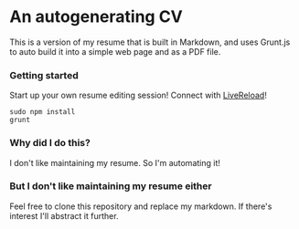 # An autogenerating CV

This is a version of my resume that is built in Markdown, and uses Grunt.js to auto build it into a simple web page and as a PDF file.

### Getting started 

Start up your own resume editing session! Connect with [LiveReload](http://livereload.com/)!

    sudo npm install
    grunt

### Why did I do this?

I don't like maintaining my resume. So I'm automating it!

### But I don't like maintaining my resume either

Feel free to clone this repository and replace my markdown. If there's interest I'll abstract it further.
